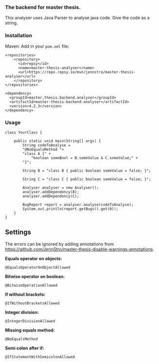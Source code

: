 ### The backend for master thesis.

This analyser uses Java Parser to analyse java code. Give the code as a string. 

### Installation
Maven: Add in your `pom.xml` file: 

```
<repositories>
    <repository>
      <id>repsy</id>
      <name>master-thesis-analyser</name>
      <url>https://repo.repsy.io/mvn/jennstro/master-thesis-analyser</url>
    </repository>
</repositories>
```
  
  
```
<dependency>
  <groupId>master.thesis.backend.analyser</groupId>
  <artifactId>master-thesis-backend-analyser</artifactId>
  <version>4.2.3</version>
</dependency>
```

### Usage 

```
class YourClass {
    
    public static void main(String[] args) {
        String codeToAnalyse = 
        "@NoEqualsMethod "+
        "class A {" +
            "boolean someBool = B.someValue & C.someValue;" +
        "}";
        
        String B = "class B { public boolean someValue = false; }";
        
        String C = "class C { public boolean someValue = false; }";
        
        Analyser analyser = new Analyser();
        analyser.addDependency(B);
        analyser.addDependency(C);
        
        BugReport report = analyser.analyse(codeToAnalyse);
        System.out.println(report.getBugs().get(0));
    }
}
```

## Settings 

The errors can be ignored by adding annotations from https://github.com/JennStro/master-thesis-disable-warnings-annotations.

**Equals operator on objects:**
```
@EqualsOperatorOnObjectAllowed
```   
**Bitwise operator on boolean:** 
```
@BitwiseOperationAllowed
``` 
**If without brackets:**
```
@IfWithoutBracketsAllowed
```   
**Integer division:** 
```
@IntegerDivisionAllowed
```   
**Missing equals method:** 
```
@NoEqualsMethod
```   
**Semi colon after if:** 
```
@IfStatementWithSemicolonAllowed
```

